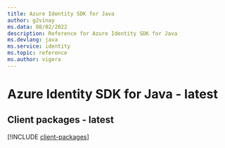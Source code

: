 ```yaml
---
title: Azure Identity SDK for Java
author: g2vinay
ms.data: 08/02/2022
description: Reference for Azure Identity SDK for Java
ms.devlang: java
ms.service: identity
ms.topic: reference
ms.author: vigera
---
```

# Azure Identity SDK for Java - latest

## Client packages - latest
[!INCLUDE [client-packages](identity-client-index.md)]